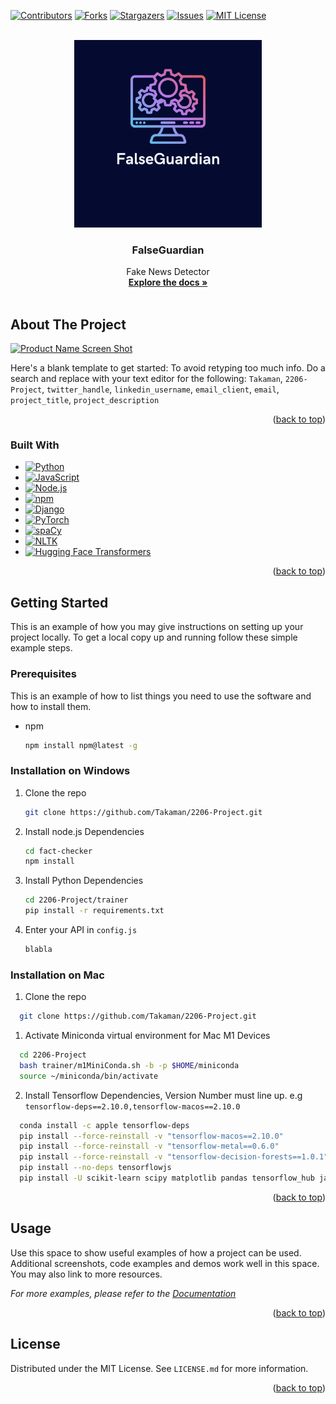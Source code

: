 <a name="readme-top"></a>

[![Contributors][contributors-shield]][contributors-url]
[![Forks][forks-shield]][forks-url]
[![Stargazers][stars-shield]][stars-url]
[![Issues][issues-shield]][issues-url]
[![MIT License][license-shield]][license-url]


<!-- PROJECT LOGO -->
<br />
<div align="center">
  <a href="https://github.com/Takaman/2206-Project">
    <img src="images/logo.png" alt="Logo" width="300" height="300">
  </a>

<h3 align="center">FalseGuardian</h3>

  <p align="center">
    Fake News Detector
    <br />
    <a href="https://github.com/Takaman/2206-Project"><strong>Explore the docs »</strong></a>
    <br />
    <br />
  </p>
</div>


<!-- ABOUT THE PROJECT -->
## About The Project

[![Product Name Screen Shot][product-screenshot]](https://example.com)

Here's a blank template to get started: To avoid retyping too much info. Do a search and replace with your text editor for the following: `Takaman`, `2206-Project`, `twitter_handle`, `linkedin_username`, `email_client`, `email`, `project_title`, `project_description`

<p align="right">(<a href="#readme-top">back to top</a>)</p>



### Built With

* [![Python][Python-logo]][Python-url]
* [![JavaScript][JavaScript-logo]][JavaScript-url]
* [![Node.js][Node-logo]][Node-url]
* [![npm][npm-logo]][npm-url]
* [![Django][Django-logo]][Django-url]
* [![PyTorch][PyTorch-logo]][PyTorch-url]
* [![spaCy][spaCy-logo]][spaCy-url]
* [![NLTK][NLTK-logo]][NLTK-url]
* [![Hugging Face Transformers][Transformers-logo]][Transformers-url]

<p align="right">(<a href="#readme-top">back to top</a>)</p>



<!-- GETTING STARTED -->
## Getting Started

This is an example of how you may give instructions on setting up your project locally.
To get a local copy up and running follow these simple example steps.

### Prerequisites

This is an example of how to list things you need to use the software and how to install them.
* npm
  ```sh
  npm install npm@latest -g
  ```


### Installation on Windows
1. Clone the repo
   ```sh
   git clone https://github.com/Takaman/2206-Project.git
   ```
2. Install node.js Dependencies
   ```sh
   cd fact-checker
   npm install
   ```

3. Install Python Dependencies
   ```sh
   cd 2206-Project/trainer
   pip install -r requirements.txt
   ```
4. Enter your API in `config.js`
   ```js
   blabla
   ```


### Installation on Mac
1. Clone the repo
```sh
  git clone https://github.com/Takaman/2206-Project.git
```
   
1. Activate Miniconda virtual environment for Mac M1 Devices
```sh
  cd 2206-Project
  bash trainer/m1MiniConda.sh -b -p $HOME/miniconda
  source ~/miniconda/bin/activate
```

2. Install Tensorflow Dependencies, Version Number must line up. 
e.g `tensorflow-deps==2.10.0,tensorflow-macos==2.10.0`

```sh
  conda install -c apple tensorflow-deps
  pip install --force-reinstall -v "tensorflow-macos==2.10.0"
  pip install --force-reinstall -v "tensorflow-metal==0.6.0"
  pip install --force-reinstall -v "tensorflow-decision-forests==1.0.1"
  pip install --no-deps tensorflowjs
  pip install -U scikit-learn scipy matplotlib pandas tensorflow_hub jax scipy jaxlib etils
```

<p align="right">(<a href="#readme-top">back to top</a>)</p>



<!-- USAGE EXAMPLES -->
## Usage

Use this space to show useful examples of how a project can be used. Additional screenshots, code examples and demos work well in this space. You may also link to more resources.

_For more examples, please refer to the [Documentation](https://example.com)_

<p align="right">(<a href="#readme-top">back to top</a>)</p>


<!-- LICENSE -->
## License

Distributed under the MIT License. See `LICENSE.md` for more information.

<p align="right">(<a href="#readme-top">back to top</a>)</p>


<!-- MARKDOWN LINKS & IMAGES -->
<!-- https://www.markdownguide.org/basic-syntax/#reference-style-links -->
[contributors-shield]: https://img.shields.io/github/contributors/Takaman/2206-Project.svg?style=for-the-badge
[contributors-url]: https://github.com/Takaman/2206-Project/graphs/contributors
[forks-shield]: https://img.shields.io/github/forks/Takaman/2206-Project.svg?style=for-the-badge
[forks-url]: https://github.com/Takaman/2206-Project/network/members
[stars-shield]: https://img.shields.io/github/stars/Takaman/2206-Project.svg?style=for-the-badge
[stars-url]: https://github.com/Takaman/2206-Project/stargazers
[issues-shield]: https://img.shields.io/github/issues/Takaman/2206-Project.svg?style=for-the-badge
[issues-url]: https://github.com/Takaman/2206-Project/issues
[license-shield]: https://img.shields.io/github/license/Takaman/2206-Project.svg?style=for-the-badge
[license-url]: https://github.com/Takaman/2206-Project/blob/master/LICENSE.md
[product-screenshot]: images/screenshot.png
[Next.js]: https://img.shields.io/badge/next.js-000000?style=for-the-badge&logo=nextdotjs&logoColor=white
[Next-url]: https://nextjs.org/
[React.js]: https://img.shields.io/badge/React-20232A?style=for-the-badge&logo=react&logoColor=61DAFB
[React-url]: https://reactjs.org/
[Vue.js]: https://img.shields.io/badge/Vue.js-35495E?style=for-the-badge&logo=vuedotjs&logoColor=4FC08D
[Vue-url]: https://vuejs.org/
[Angular.io]: https://img.shields.io/badge/Angular-DD0031?style=for-the-badge&logo=angular&logoColor=white
[Angular-url]: https://angular.io/
[Svelte.dev]: https://img.shields.io/badge/Svelte-4A4A55?style=for-the-badge&logo=svelte&logoColor=FF3E00
[Svelte-url]: https://svelte.dev/
[Laravel.com]: https://img.shields.io/badge/Laravel-FF2D20?style=for-the-badge&logo=laravel&logoColor=white
[Laravel-url]: https://laravel.com
[Bootstrap.com]: https://img.shields.io/badge/Bootstrap-563D7C?style=for-the-badge&logo=bootstrap&logoColor=white
[Bootstrap-url]: https://getbootstrap.com
[JQuery.com]: https://img.shields.io/badge/jQuery-0769AD?style=for-the-badge&logo=jquery&logoColor=white
[JQuery-url]: https://jquery.com 
[Django-logo]: https://img.shields.io/badge/django-%23092E20.svg?style=for-the-badge&logo=django&logoColor=white
[Django-url]: https://www.djangoproject.com/
[spaCy-logo]: https://img.shields.io/badge/spaCy-2ecc71
[spaCy-url]: https://spacy.io/
[NLTK-logo]: https://img.shields.io/badge/NLTK-4c7a6a
[NLTK-url]: https://www.nltk.org/
[Transformers-logo]: https://img.shields.io/badge/Transformers-9769ff
[Transformers-url]: https://huggingface.co/transformers/
[Python-logo]: https://img.shields.io/badge/python-3670A0?style=for-the-badge&logo=python&logoColor=ffdd54
[Python-url]: https://www.python.org/
[JavaScript-logo]: https://img.shields.io/badge/javascript-%23323330.svg?style=for-the-badge&logo=javascript&logoColor=%23F7DF1E
[JavaScript-url]: https://developer.mozilla.org/en-US/docs/Web/JavaScript
[Node-logo]: https://img.shields.io/badge/node.js-6DA55F?style=for-the-badge&logo=node.js&logoColor=white
[Node-url]: https://nodejs.org/
[npm-logo]: https://img.shields.io/badge/NPM-%23CB3837.svg?style=for-the-badge&logo=npm&logoColor=white
[npm-url]: https://www.npmjs.com/
[PyTorch-url]: https://pytorch.org/
[PyTorch-logo]: https://img.shields.io/badge/PyTorch-%23EE4C2C.svg?style=for-the-badge&logo=PyTorch&logoColor=white